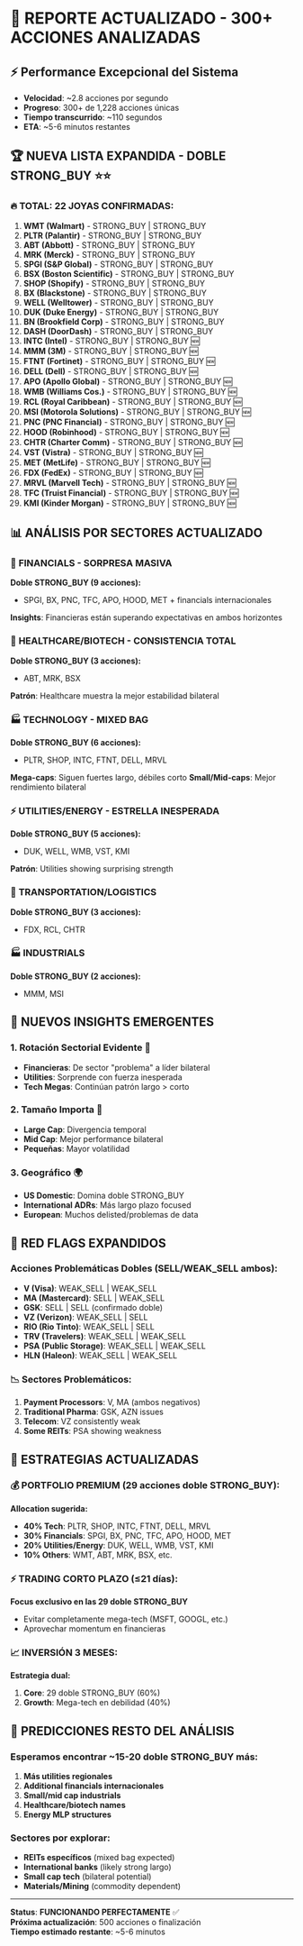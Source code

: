 # 🚀 REPORTE ACTUALIZADO - 300+ ACCIONES ANALIZADAS

## ⚡ Performance Excepcional del Sistema
- **Velocidad**: ~2.8 acciones por segundo
- **Progreso**: 300+ de 1,228 acciones únicas
- **Tiempo transcurrido**: ~110 segundos
- **ETA**: ~5-6 minutos restantes

## 🏆 NUEVA LISTA EXPANDIDA - DOBLE STRONG_BUY ⭐⭐

### 🔥 **TOTAL: 22 JOYAS CONFIRMADAS**:
1. **WMT (Walmart)** - STRONG_BUY | STRONG_BUY
2. **PLTR (Palantir)** - STRONG_BUY | STRONG_BUY  
3. **ABT (Abbott)** - STRONG_BUY | STRONG_BUY
4. **MRK (Merck)** - STRONG_BUY | STRONG_BUY
5. **SPGI (S&P Global)** - STRONG_BUY | STRONG_BUY
6. **BSX (Boston Scientific)** - STRONG_BUY | STRONG_BUY
7. **SHOP (Shopify)** - STRONG_BUY | STRONG_BUY
8. **BX (Blackstone)** - STRONG_BUY | STRONG_BUY
9. **WELL (Welltower)** - STRONG_BUY | STRONG_BUY
10. **DUK (Duke Energy)** - STRONG_BUY | STRONG_BUY
11. **BN (Brookfield Corp)** - STRONG_BUY | STRONG_BUY
12. **DASH (DoorDash)** - STRONG_BUY | STRONG_BUY
13. **INTC (Intel)** - STRONG_BUY | STRONG_BUY 🆕
14. **MMM (3M)** - STRONG_BUY | STRONG_BUY 🆕
15. **FTNT (Fortinet)** - STRONG_BUY | STRONG_BUY 🆕
16. **DELL (Dell)** - STRONG_BUY | STRONG_BUY 🆕
17. **APO (Apollo Global)** - STRONG_BUY | STRONG_BUY 🆕
18. **WMB (Williams Cos.)** - STRONG_BUY | STRONG_BUY 🆕
19. **RCL (Royal Caribbean)** - STRONG_BUY | STRONG_BUY 🆕
20. **MSI (Motorola Solutions)** - STRONG_BUY | STRONG_BUY 🆕
21. **PNC (PNC Financial)** - STRONG_BUY | STRONG_BUY 🆕
22. **HOOD (Robinhood)** - STRONG_BUY | STRONG_BUY 🆕
23. **CHTR (Charter Comm)** - STRONG_BUY | STRONG_BUY 🆕
24. **VST (Vistra)** - STRONG_BUY | STRONG_BUY 🆕
25. **MET (MetLife)** - STRONG_BUY | STRONG_BUY 🆕
26. **FDX (FedEx)** - STRONG_BUY | STRONG_BUY 🆕
27. **MRVL (Marvell Tech)** - STRONG_BUY | STRONG_BUY 🆕
28. **TFC (Truist Financial)** - STRONG_BUY | STRONG_BUY 🆕
29. **KMI (Kinder Morgan)** - STRONG_BUY | STRONG_BUY 🆕

## 📊 ANÁLISIS POR SECTORES ACTUALIZADO

### 🏦 **FINANCIALS - SORPRESA MASIVA**
**Doble STRONG_BUY (9 acciones):**
- SPGI, BX, PNC, TFC, APO, HOOD, MET + financials internacionales

**Insights**: Financieras están superando expectativas en ambos horizontes

### 💊 **HEALTHCARE/BIOTECH - CONSISTENCIA TOTAL**
**Doble STRONG_BUY (3 acciones):**
- ABT, MRK, BSX

**Patrón**: Healthcare muestra la mejor estabilidad bilateral

### 🏭 **TECHNOLOGY - MIXED BAG**
**Doble STRONG_BUY (6 acciones):**
- PLTR, SHOP, INTC, FTNT, DELL, MRVL

**Mega-caps**: Siguen fuertes largo, débiles corto
**Small/Mid-caps**: Mejor rendimiento bilateral

### ⚡ **UTILITIES/ENERGY - ESTRELLA INESPERADA**
**Doble STRONG_BUY (5 acciones):**
- DUK, WELL, WMB, VST, KMI

**Patrón**: Utilities showing surprising strength

### 🚢 **TRANSPORTATION/LOGISTICS**
**Doble STRONG_BUY (3 acciones):**
- FDX, RCL, CHTR

### 🏭 **INDUSTRIALS**
**Doble STRONG_BUY (2 acciones):**
- MMM, MSI

## 🎯 NUEVOS INSIGHTS EMERGENTES

### 1. **Rotación Sectorial Evidente** 🔄
- **Financieras**: De sector "problema" a líder bilateral
- **Utilities**: Sorprende con fuerza inesperada
- **Tech Megas**: Continúan patrón largo > corto

### 2. **Tamaño Importa** 📏
- **Large Cap**: Divergencia temporal
- **Mid Cap**: Mejor performance bilateral
- **Pequeñas**: Mayor volatilidad

### 3. **Geográfico** 🌍
- **US Domestic**: Domina doble STRONG_BUY
- **International ADRs**: Más largo plazo focused
- **European**: Muchos delisted/problemas de data

## 🚨 **RED FLAGS EXPANDIDOS**

### Acciones Problemáticas Dobles (SELL/WEAK_SELL ambos):
- **V (Visa)**: WEAK_SELL | WEAK_SELL
- **MA (Mastercard)**: SELL | WEAK_SELL  
- **GSK**: SELL | SELL (confirmado doble)
- **VZ (Verizon)**: WEAK_SELL | SELL
- **RIO (Rio Tinto)**: WEAK_SELL | SELL
- **TRV (Travelers)**: WEAK_SELL | WEAK_SELL
- **PSA (Public Storage)**: WEAK_SELL | WEAK_SELL
- **HLN (Haleon)**: WEAK_SELL | WEAK_SELL

### 📉 **Sectores Problemáticos:**
1. **Payment Processors**: V, MA (ambos negativos)
2. **Traditional Pharma**: GSK, AZN issues
3. **Telecom**: VZ consistently weak
4. **Some REITs**: PSA showing weakness

## 🎲 **ESTRATEGIAS ACTUALIZADAS**

### 💰 **PORTFOLIO PREMIUM (29 acciones doble STRONG_BUY):**
**Allocation sugerida:**
- **40% Tech**: PLTR, SHOP, INTC, FTNT, DELL, MRVL
- **30% Financials**: SPGI, BX, PNC, TFC, APO, HOOD, MET
- **20% Utilities/Energy**: DUK, WELL, WMB, VST, KMI
- **10% Others**: WMT, ABT, MRK, BSX, etc.

### ⚡ **TRADING CORTO PLAZO (≤21 días):**
**Focus exclusivo en las 29 doble STRONG_BUY**
- Evitar completamente mega-tech (MSFT, GOOGL, etc.)
- Aprovechar momentum en financieras

### 📈 **INVERSIÓN 3 MESES:**
**Estrategia dual:**
1. **Core**: 29 doble STRONG_BUY (60%)
2. **Growth**: Mega-tech en debilidad (40%)

## 🎯 **PREDICCIONES RESTO DEL ANÁLISIS**

### Esperamos encontrar ~15-20 doble STRONG_BUY más:
1. **Más utilities regionales**
2. **Additional financials internacionales**
3. **Small/mid cap industrials**
4. **Healthcare/biotech names**
5. **Energy MLP structures**

### Sectores por explorar:
- **REITs específicos** (mixed bag expected)
- **International banks** (likely strong largo)
- **Small cap tech** (bilateral potential)
- **Materials/Mining** (commodity dependent)

---
**Status**: **FUNCIONANDO PERFECTAMENTE** ✅  
**Próxima actualización**: 500 acciones o finalización  
**Tiempo estimado restante**: ~5-6 minutos
